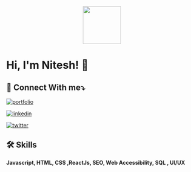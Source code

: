 
<div id="header" align="center">
  <img src="https://media.giphy.com/media/M9gbBd9nbDrOTu1Mqx/giphy.gif" width="100"/>
</div>

# Hi, I'm Nitesh! 👋
## 🔗 Connect With me⤵
[![portfolio](https://img.shields.io/badge/my_portfolio-000?style=for-the-badge&logo=ko-fi&logoColor=white)](https://niteshwebdev.pages.dev/)

[![linkedin](https://img.shields.io/badge/linkedin-0A66C2?style=for-the-badge&logo=linkedin&logoColor=white)](https://www.linkedin.com/in/nitesh-kumar-sah-web-dev/)

[![twitter](https://img.shields.io/badge/twitter-1DA1F2?style=for-the-badge&logo=twitter&logoColor=white)](https://twitter.com/NiteshK97721370)


## 🛠 Skills
**Javascript, HTML, CSS ,ReactJs, SEO, Web Accessibility, SQL
, UI/UX**

